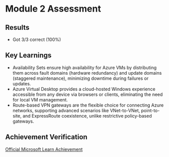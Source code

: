 # Module 2 Assessment

## Results
- Got 3/3 correct (100%)


## Key Learnings
- Availability Sets ensure high availability for Azure VMs by distributing them across fault domains (hardware redundancy) and update domains (staggered maintenance), minimizing downtime during failures or updates.
- Azure Virtual Desktop provides a cloud-hosted Windows experience accessible from any device via browsers or clients, eliminating the need for local VM management.
- Route-based VPN gateways are the flexible choice for connecting Azure networks, supporting advanced scenarios like VNet-to-VNet, point-to-site, and ExpressRoute coexistence, unlike restrictive policy-based gateways.

## Achievement Verification
[Official Microsoft Learn Achievement](https://learn.microsoft.com/api/achievements/share/en-us/HashirAli-4587/W2CXF73N?sharingId=1F4C37747A31F4CC)
